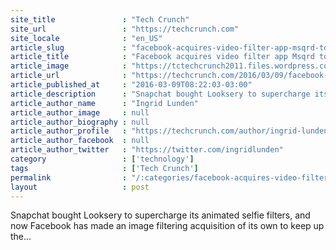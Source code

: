 ```yaml
---
site_title               : "Tech Crunch"
site_url                 : "https://techcrunch.com"
site_locale              : "en_US"
article_slug             : "facebook-acquires-video-filter-app-msqrd-to-square-up-to-snapchat"
article_title            : "Facebook acquires video filter app Msqrd to square up to Snapchat"
article_image            : "https://tctechcrunch2011.files.wordpress.com/2016/03/screen-shot-2016-03-09-at-16-17-35.png?w=764&h=400&crop=1"
article_url              : "https://techcrunch.com/2016/03/09/facebook-acquires-video-filter-app-msqrd-to-square-up-to-snapchat/"
article_published_at     : "2016-03-09T08:22:03-03:00"
article_description      : "Snapchat bought Looksery to supercharge its animated selfie filters, and now Facebook has made an image filtering acquisition of its own to keep up the..."
article_author_name      : "Ingrid Lunden"
article_author_image     : null
article_author_biography : null
article_author_profile   : "https://techcrunch.com/author/ingrid-lunden/"
article_author_facebook  : null
article_author_twitter   : "https://twitter.com/ingridlunden"
category                 : ['technology']
tags                     : ['Tech Crunch']
permalink                : "/:categories/facebook-acquires-video-filter-app-msqrd-to-square-up-to-snapchat/"
layout                   : post
---
```


Snapchat bought Looksery to supercharge its animated selfie filters, and now Facebook has made an image filtering acquisition of its own to keep up the...
